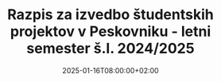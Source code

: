 ---
title: "Razpis za izvedbo študentskih projektov v Peskovniku - letni semester š.l. 2024/2025"
date: 2025-01-16T08:00:00+02:00
description: ""
file: "2025_01_21_razpis_studentski_projekti_letni_2425.pdf"
kind: "document"
---